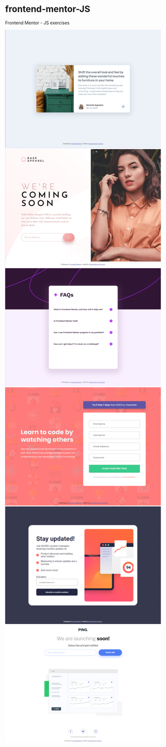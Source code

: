 # frontend-mentor-JS
 Frontend Mentor - JS exercises
 
![](article-preview-component/images/screenshot-1.png)
![](base-apparel-coming-soon/images/screenshot-1.png)
![](faq-accordion/assets/images/screenshot-1.png)
![](intro-component-with-signup-form/images/screenshot-1.png)
![](newsletter-sign-up-with-success-message/assets/images/screenshot-1.png)
![](ping-coming-soon-page/images/screenshot-1.png)

 
